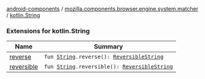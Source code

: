 [android-components](../../index.md) / [mozilla.components.browser.engine.system.matcher](../index.md) / [kotlin.String](./index.md)

### Extensions for kotlin.String

| Name | Summary |
|---|---|
| [reverse](reverse.md) | `fun `[`String`](https://kotlinlang.org/api/latest/jvm/stdlib/kotlin/-string/index.html)`.reverse(): `[`ReversibleString`](../-reversible-string/index.md) |
| [reversible](reversible.md) | `fun `[`String`](https://kotlinlang.org/api/latest/jvm/stdlib/kotlin/-string/index.html)`.reversible(): `[`ReversibleString`](../-reversible-string/index.md) |

